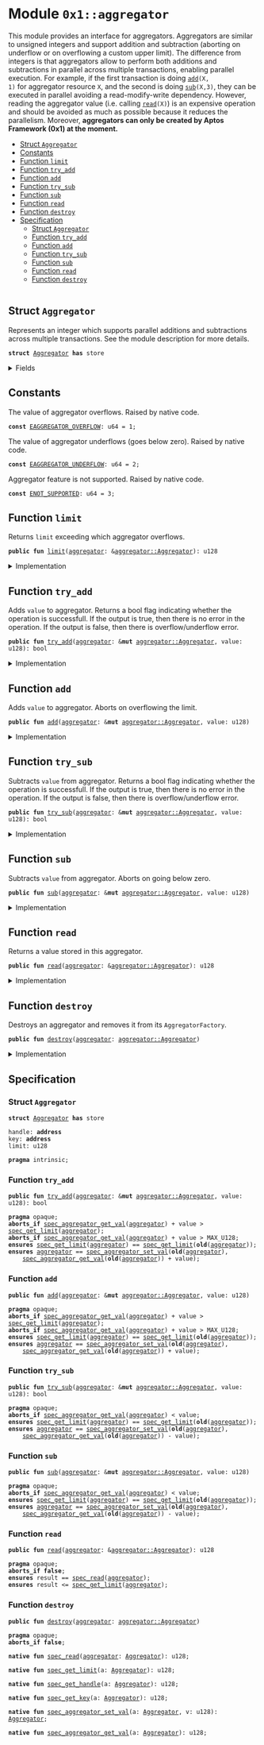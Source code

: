 
<a name="0x1_aggregator"></a>

# Module `0x1::aggregator`

This module provides an interface for aggregators. Aggregators are similar to
unsigned integers and support addition and subtraction (aborting on underflow
or on overflowing a custom upper limit). The difference from integers is that
aggregators allow to perform both additions and subtractions in parallel across
multiple transactions, enabling parallel execution. For example, if the first
transaction is doing <code><a href="aggregator.md#0x1_aggregator_add">add</a>(X, 1)</code> for aggregator resource <code>X</code>, and the second
is doing <code><a href="aggregator.md#0x1_aggregator_sub">sub</a>(X,3)</code>, they can be executed in parallel avoiding a read-modify-write
dependency.
However, reading the aggregator value (i.e. calling <code><a href="aggregator.md#0x1_aggregator_read">read</a>(X)</code>) is an expensive
operation and should be avoided as much as possible because it reduces the
parallelism. Moreover, **aggregators can only be created by Aptos Framework (0x1)
at the moment.**


-  [Struct `Aggregator`](#0x1_aggregator_Aggregator)
-  [Constants](#@Constants_0)
-  [Function `limit`](#0x1_aggregator_limit)
-  [Function `try_add`](#0x1_aggregator_try_add)
-  [Function `add`](#0x1_aggregator_add)
-  [Function `try_sub`](#0x1_aggregator_try_sub)
-  [Function `sub`](#0x1_aggregator_sub)
-  [Function `read`](#0x1_aggregator_read)
-  [Function `destroy`](#0x1_aggregator_destroy)
-  [Specification](#@Specification_1)
    -  [Struct `Aggregator`](#@Specification_1_Aggregator)
    -  [Function `try_add`](#@Specification_1_try_add)
    -  [Function `add`](#@Specification_1_add)
    -  [Function `try_sub`](#@Specification_1_try_sub)
    -  [Function `sub`](#@Specification_1_sub)
    -  [Function `read`](#@Specification_1_read)
    -  [Function `destroy`](#@Specification_1_destroy)


<pre><code></code></pre>



<a name="0x1_aggregator_Aggregator"></a>

## Struct `Aggregator`

Represents an integer which supports parallel additions and subtractions
across multiple transactions. See the module description for more details.


<pre><code><b>struct</b> <a href="aggregator.md#0x1_aggregator_Aggregator">Aggregator</a> <b>has</b> store
</code></pre>



<details>
<summary>Fields</summary>


<dl>
<dt>
<code>handle: <b>address</b></code>
</dt>
<dd>

</dd>
<dt>
<code>key: <b>address</b></code>
</dt>
<dd>

</dd>
<dt>
<code>limit: u128</code>
</dt>
<dd>

</dd>
</dl>


</details>

<a name="@Constants_0"></a>

## Constants


<a name="0x1_aggregator_EAGGREGATOR_OVERFLOW"></a>

The value of aggregator overflows. Raised by native code.


<pre><code><b>const</b> <a href="aggregator.md#0x1_aggregator_EAGGREGATOR_OVERFLOW">EAGGREGATOR_OVERFLOW</a>: u64 = 1;
</code></pre>



<a name="0x1_aggregator_EAGGREGATOR_UNDERFLOW"></a>

The value of aggregator underflows (goes below zero). Raised by native code.


<pre><code><b>const</b> <a href="aggregator.md#0x1_aggregator_EAGGREGATOR_UNDERFLOW">EAGGREGATOR_UNDERFLOW</a>: u64 = 2;
</code></pre>



<a name="0x1_aggregator_ENOT_SUPPORTED"></a>

Aggregator feature is not supported. Raised by native code.


<pre><code><b>const</b> <a href="aggregator.md#0x1_aggregator_ENOT_SUPPORTED">ENOT_SUPPORTED</a>: u64 = 3;
</code></pre>



<a name="0x1_aggregator_limit"></a>

## Function `limit`

Returns <code>limit</code> exceeding which aggregator overflows.


<pre><code><b>public</b> <b>fun</b> <a href="aggregator.md#0x1_aggregator_limit">limit</a>(<a href="aggregator.md#0x1_aggregator">aggregator</a>: &<a href="aggregator.md#0x1_aggregator_Aggregator">aggregator::Aggregator</a>): u128
</code></pre>



<details>
<summary>Implementation</summary>


<pre><code><b>public</b> <b>fun</b> <a href="aggregator.md#0x1_aggregator_limit">limit</a>(<a href="aggregator.md#0x1_aggregator">aggregator</a>: &<a href="aggregator.md#0x1_aggregator_Aggregator">Aggregator</a>): u128 {
    <a href="aggregator.md#0x1_aggregator">aggregator</a>.limit
}
</code></pre>



</details>

<a name="0x1_aggregator_try_add"></a>

## Function `try_add`

Adds <code>value</code> to aggregator.
Returns a bool flag indicating whether the operation is successfull.
If the output is true, then there is no error in the operation.
If the output is false, then there is overflow/underflow error.


<pre><code><b>public</b> <b>fun</b> <a href="aggregator.md#0x1_aggregator_try_add">try_add</a>(<a href="aggregator.md#0x1_aggregator">aggregator</a>: &<b>mut</b> <a href="aggregator.md#0x1_aggregator_Aggregator">aggregator::Aggregator</a>, value: u128): bool
</code></pre>



<details>
<summary>Implementation</summary>


<pre><code><b>public</b> <b>native</b> <b>fun</b> <a href="aggregator.md#0x1_aggregator_try_add">try_add</a>(<a href="aggregator.md#0x1_aggregator">aggregator</a>: &<b>mut</b> <a href="aggregator.md#0x1_aggregator_Aggregator">Aggregator</a>, value: u128): bool;
</code></pre>



</details>

<a name="0x1_aggregator_add"></a>

## Function `add`

Adds <code>value</code> to aggregator. Aborts on overflowing the limit.


<pre><code><b>public</b> <b>fun</b> <a href="aggregator.md#0x1_aggregator_add">add</a>(<a href="aggregator.md#0x1_aggregator">aggregator</a>: &<b>mut</b> <a href="aggregator.md#0x1_aggregator_Aggregator">aggregator::Aggregator</a>, value: u128)
</code></pre>



<details>
<summary>Implementation</summary>


<pre><code><b>public</b> <b>native</b> <b>fun</b> <a href="aggregator.md#0x1_aggregator_add">add</a>(<a href="aggregator.md#0x1_aggregator">aggregator</a>: &<b>mut</b> <a href="aggregator.md#0x1_aggregator_Aggregator">Aggregator</a>, value: u128);
</code></pre>



</details>

<a name="0x1_aggregator_try_sub"></a>

## Function `try_sub`

Subtracts <code>value</code> from aggregator.
Returns a bool flag indicating whether the operation is successfull.
If the output is true, then there is no error in the operation.
If the output is false, then there is overflow/underflow error.


<pre><code><b>public</b> <b>fun</b> <a href="aggregator.md#0x1_aggregator_try_sub">try_sub</a>(<a href="aggregator.md#0x1_aggregator">aggregator</a>: &<b>mut</b> <a href="aggregator.md#0x1_aggregator_Aggregator">aggregator::Aggregator</a>, value: u128): bool
</code></pre>



<details>
<summary>Implementation</summary>


<pre><code><b>public</b> <b>native</b> <b>fun</b> <a href="aggregator.md#0x1_aggregator_try_sub">try_sub</a>(<a href="aggregator.md#0x1_aggregator">aggregator</a>: &<b>mut</b> <a href="aggregator.md#0x1_aggregator_Aggregator">Aggregator</a>, value: u128): bool;
</code></pre>



</details>

<a name="0x1_aggregator_sub"></a>

## Function `sub`

Subtracts <code>value</code> from aggregator. Aborts on going below zero.


<pre><code><b>public</b> <b>fun</b> <a href="aggregator.md#0x1_aggregator_sub">sub</a>(<a href="aggregator.md#0x1_aggregator">aggregator</a>: &<b>mut</b> <a href="aggregator.md#0x1_aggregator_Aggregator">aggregator::Aggregator</a>, value: u128)
</code></pre>



<details>
<summary>Implementation</summary>


<pre><code><b>public</b> <b>native</b> <b>fun</b> <a href="aggregator.md#0x1_aggregator_sub">sub</a>(<a href="aggregator.md#0x1_aggregator">aggregator</a>: &<b>mut</b> <a href="aggregator.md#0x1_aggregator_Aggregator">Aggregator</a>, value: u128);
</code></pre>



</details>

<a name="0x1_aggregator_read"></a>

## Function `read`

Returns a value stored in this aggregator.


<pre><code><b>public</b> <b>fun</b> <a href="aggregator.md#0x1_aggregator_read">read</a>(<a href="aggregator.md#0x1_aggregator">aggregator</a>: &<a href="aggregator.md#0x1_aggregator_Aggregator">aggregator::Aggregator</a>): u128
</code></pre>



<details>
<summary>Implementation</summary>


<pre><code><b>public</b> <b>native</b> <b>fun</b> <a href="aggregator.md#0x1_aggregator_read">read</a>(<a href="aggregator.md#0x1_aggregator">aggregator</a>: &<a href="aggregator.md#0x1_aggregator_Aggregator">Aggregator</a>): u128;
</code></pre>



</details>

<a name="0x1_aggregator_destroy"></a>

## Function `destroy`

Destroys an aggregator and removes it from its <code>AggregatorFactory</code>.


<pre><code><b>public</b> <b>fun</b> <a href="aggregator.md#0x1_aggregator_destroy">destroy</a>(<a href="aggregator.md#0x1_aggregator">aggregator</a>: <a href="aggregator.md#0x1_aggregator_Aggregator">aggregator::Aggregator</a>)
</code></pre>



<details>
<summary>Implementation</summary>


<pre><code><b>public</b> <b>native</b> <b>fun</b> <a href="aggregator.md#0x1_aggregator_destroy">destroy</a>(<a href="aggregator.md#0x1_aggregator">aggregator</a>: <a href="aggregator.md#0x1_aggregator_Aggregator">Aggregator</a>);
</code></pre>



</details>

<a name="@Specification_1"></a>

## Specification


<a name="@Specification_1_Aggregator"></a>

### Struct `Aggregator`


<pre><code><b>struct</b> <a href="aggregator.md#0x1_aggregator_Aggregator">Aggregator</a> <b>has</b> store
</code></pre>



<dl>
<dt>
<code>handle: <b>address</b></code>
</dt>
<dd>

</dd>
<dt>
<code>key: <b>address</b></code>
</dt>
<dd>

</dd>
<dt>
<code>limit: u128</code>
</dt>
<dd>

</dd>
</dl>



<pre><code><b>pragma</b> intrinsic;
</code></pre>



<a name="@Specification_1_try_add"></a>

### Function `try_add`


<pre><code><b>public</b> <b>fun</b> <a href="aggregator.md#0x1_aggregator_try_add">try_add</a>(<a href="aggregator.md#0x1_aggregator">aggregator</a>: &<b>mut</b> <a href="aggregator.md#0x1_aggregator_Aggregator">aggregator::Aggregator</a>, value: u128): bool
</code></pre>




<pre><code><b>pragma</b> opaque;
<b>aborts_if</b> <a href="aggregator.md#0x1_aggregator_spec_aggregator_get_val">spec_aggregator_get_val</a>(<a href="aggregator.md#0x1_aggregator">aggregator</a>) + value &gt; <a href="aggregator.md#0x1_aggregator_spec_get_limit">spec_get_limit</a>(<a href="aggregator.md#0x1_aggregator">aggregator</a>);
<b>aborts_if</b> <a href="aggregator.md#0x1_aggregator_spec_aggregator_get_val">spec_aggregator_get_val</a>(<a href="aggregator.md#0x1_aggregator">aggregator</a>) + value &gt; MAX_U128;
<b>ensures</b> <a href="aggregator.md#0x1_aggregator_spec_get_limit">spec_get_limit</a>(<a href="aggregator.md#0x1_aggregator">aggregator</a>) == <a href="aggregator.md#0x1_aggregator_spec_get_limit">spec_get_limit</a>(<b>old</b>(<a href="aggregator.md#0x1_aggregator">aggregator</a>));
<b>ensures</b> <a href="aggregator.md#0x1_aggregator">aggregator</a> == <a href="aggregator.md#0x1_aggregator_spec_aggregator_set_val">spec_aggregator_set_val</a>(<b>old</b>(<a href="aggregator.md#0x1_aggregator">aggregator</a>),
    <a href="aggregator.md#0x1_aggregator_spec_aggregator_get_val">spec_aggregator_get_val</a>(<b>old</b>(<a href="aggregator.md#0x1_aggregator">aggregator</a>)) + value);
</code></pre>



<a name="@Specification_1_add"></a>

### Function `add`


<pre><code><b>public</b> <b>fun</b> <a href="aggregator.md#0x1_aggregator_add">add</a>(<a href="aggregator.md#0x1_aggregator">aggregator</a>: &<b>mut</b> <a href="aggregator.md#0x1_aggregator_Aggregator">aggregator::Aggregator</a>, value: u128)
</code></pre>




<pre><code><b>pragma</b> opaque;
<b>aborts_if</b> <a href="aggregator.md#0x1_aggregator_spec_aggregator_get_val">spec_aggregator_get_val</a>(<a href="aggregator.md#0x1_aggregator">aggregator</a>) + value &gt; <a href="aggregator.md#0x1_aggregator_spec_get_limit">spec_get_limit</a>(<a href="aggregator.md#0x1_aggregator">aggregator</a>);
<b>aborts_if</b> <a href="aggregator.md#0x1_aggregator_spec_aggregator_get_val">spec_aggregator_get_val</a>(<a href="aggregator.md#0x1_aggregator">aggregator</a>) + value &gt; MAX_U128;
<b>ensures</b> <a href="aggregator.md#0x1_aggregator_spec_get_limit">spec_get_limit</a>(<a href="aggregator.md#0x1_aggregator">aggregator</a>) == <a href="aggregator.md#0x1_aggregator_spec_get_limit">spec_get_limit</a>(<b>old</b>(<a href="aggregator.md#0x1_aggregator">aggregator</a>));
<b>ensures</b> <a href="aggregator.md#0x1_aggregator">aggregator</a> == <a href="aggregator.md#0x1_aggregator_spec_aggregator_set_val">spec_aggregator_set_val</a>(<b>old</b>(<a href="aggregator.md#0x1_aggregator">aggregator</a>),
    <a href="aggregator.md#0x1_aggregator_spec_aggregator_get_val">spec_aggregator_get_val</a>(<b>old</b>(<a href="aggregator.md#0x1_aggregator">aggregator</a>)) + value);
</code></pre>



<a name="@Specification_1_try_sub"></a>

### Function `try_sub`


<pre><code><b>public</b> <b>fun</b> <a href="aggregator.md#0x1_aggregator_try_sub">try_sub</a>(<a href="aggregator.md#0x1_aggregator">aggregator</a>: &<b>mut</b> <a href="aggregator.md#0x1_aggregator_Aggregator">aggregator::Aggregator</a>, value: u128): bool
</code></pre>




<pre><code><b>pragma</b> opaque;
<b>aborts_if</b> <a href="aggregator.md#0x1_aggregator_spec_aggregator_get_val">spec_aggregator_get_val</a>(<a href="aggregator.md#0x1_aggregator">aggregator</a>) &lt; value;
<b>ensures</b> <a href="aggregator.md#0x1_aggregator_spec_get_limit">spec_get_limit</a>(<a href="aggregator.md#0x1_aggregator">aggregator</a>) == <a href="aggregator.md#0x1_aggregator_spec_get_limit">spec_get_limit</a>(<b>old</b>(<a href="aggregator.md#0x1_aggregator">aggregator</a>));
<b>ensures</b> <a href="aggregator.md#0x1_aggregator">aggregator</a> == <a href="aggregator.md#0x1_aggregator_spec_aggregator_set_val">spec_aggregator_set_val</a>(<b>old</b>(<a href="aggregator.md#0x1_aggregator">aggregator</a>),
    <a href="aggregator.md#0x1_aggregator_spec_aggregator_get_val">spec_aggregator_get_val</a>(<b>old</b>(<a href="aggregator.md#0x1_aggregator">aggregator</a>)) - value);
</code></pre>



<a name="@Specification_1_sub"></a>

### Function `sub`


<pre><code><b>public</b> <b>fun</b> <a href="aggregator.md#0x1_aggregator_sub">sub</a>(<a href="aggregator.md#0x1_aggregator">aggregator</a>: &<b>mut</b> <a href="aggregator.md#0x1_aggregator_Aggregator">aggregator::Aggregator</a>, value: u128)
</code></pre>




<pre><code><b>pragma</b> opaque;
<b>aborts_if</b> <a href="aggregator.md#0x1_aggregator_spec_aggregator_get_val">spec_aggregator_get_val</a>(<a href="aggregator.md#0x1_aggregator">aggregator</a>) &lt; value;
<b>ensures</b> <a href="aggregator.md#0x1_aggregator_spec_get_limit">spec_get_limit</a>(<a href="aggregator.md#0x1_aggregator">aggregator</a>) == <a href="aggregator.md#0x1_aggregator_spec_get_limit">spec_get_limit</a>(<b>old</b>(<a href="aggregator.md#0x1_aggregator">aggregator</a>));
<b>ensures</b> <a href="aggregator.md#0x1_aggregator">aggregator</a> == <a href="aggregator.md#0x1_aggregator_spec_aggregator_set_val">spec_aggregator_set_val</a>(<b>old</b>(<a href="aggregator.md#0x1_aggregator">aggregator</a>),
    <a href="aggregator.md#0x1_aggregator_spec_aggregator_get_val">spec_aggregator_get_val</a>(<b>old</b>(<a href="aggregator.md#0x1_aggregator">aggregator</a>)) - value);
</code></pre>



<a name="@Specification_1_read"></a>

### Function `read`


<pre><code><b>public</b> <b>fun</b> <a href="aggregator.md#0x1_aggregator_read">read</a>(<a href="aggregator.md#0x1_aggregator">aggregator</a>: &<a href="aggregator.md#0x1_aggregator_Aggregator">aggregator::Aggregator</a>): u128
</code></pre>




<pre><code><b>pragma</b> opaque;
<b>aborts_if</b> <b>false</b>;
<b>ensures</b> result == <a href="aggregator.md#0x1_aggregator_spec_read">spec_read</a>(<a href="aggregator.md#0x1_aggregator">aggregator</a>);
<b>ensures</b> result &lt;= <a href="aggregator.md#0x1_aggregator_spec_get_limit">spec_get_limit</a>(<a href="aggregator.md#0x1_aggregator">aggregator</a>);
</code></pre>



<a name="@Specification_1_destroy"></a>

### Function `destroy`


<pre><code><b>public</b> <b>fun</b> <a href="aggregator.md#0x1_aggregator_destroy">destroy</a>(<a href="aggregator.md#0x1_aggregator">aggregator</a>: <a href="aggregator.md#0x1_aggregator_Aggregator">aggregator::Aggregator</a>)
</code></pre>




<pre><code><b>pragma</b> opaque;
<b>aborts_if</b> <b>false</b>;
</code></pre>




<a name="0x1_aggregator_spec_read"></a>


<pre><code><b>native</b> <b>fun</b> <a href="aggregator.md#0x1_aggregator_spec_read">spec_read</a>(<a href="aggregator.md#0x1_aggregator">aggregator</a>: <a href="aggregator.md#0x1_aggregator_Aggregator">Aggregator</a>): u128;
</code></pre>




<a name="0x1_aggregator_spec_get_limit"></a>


<pre><code><b>native</b> <b>fun</b> <a href="aggregator.md#0x1_aggregator_spec_get_limit">spec_get_limit</a>(a: <a href="aggregator.md#0x1_aggregator_Aggregator">Aggregator</a>): u128;
</code></pre>




<a name="0x1_aggregator_spec_get_handle"></a>


<pre><code><b>native</b> <b>fun</b> <a href="aggregator.md#0x1_aggregator_spec_get_handle">spec_get_handle</a>(a: <a href="aggregator.md#0x1_aggregator_Aggregator">Aggregator</a>): u128;
</code></pre>




<a name="0x1_aggregator_spec_get_key"></a>


<pre><code><b>native</b> <b>fun</b> <a href="aggregator.md#0x1_aggregator_spec_get_key">spec_get_key</a>(a: <a href="aggregator.md#0x1_aggregator_Aggregator">Aggregator</a>): u128;
</code></pre>




<a name="0x1_aggregator_spec_aggregator_set_val"></a>


<pre><code><b>native</b> <b>fun</b> <a href="aggregator.md#0x1_aggregator_spec_aggregator_set_val">spec_aggregator_set_val</a>(a: <a href="aggregator.md#0x1_aggregator_Aggregator">Aggregator</a>, v: u128): <a href="aggregator.md#0x1_aggregator_Aggregator">Aggregator</a>;
</code></pre>




<a name="0x1_aggregator_spec_aggregator_get_val"></a>


<pre><code><b>native</b> <b>fun</b> <a href="aggregator.md#0x1_aggregator_spec_aggregator_get_val">spec_aggregator_get_val</a>(a: <a href="aggregator.md#0x1_aggregator_Aggregator">Aggregator</a>): u128;
</code></pre>


[move-book]: https://aptos.dev/guides/move-guides/book/SUMMARY
